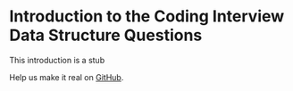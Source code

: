 # Introduction to the Coding Interview Data Structure Questions #

This introduction is a stub

Help us make it real on [GitHub](https://github.com/freeCodeCamp/learn/tree/master/src/introductions).
